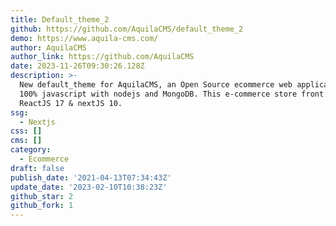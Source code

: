 ```yaml
---
title: Default_theme_2
github: https://github.com/AquilaCMS/default_theme_2
demo: https://www.aquila-cms.com/
author: AquilaCMS
author_link: https://github.com/AquilaCMS
date: 2023-11-26T09:30:26.128Z
description: >-
  New default_theme for AquilaCMS, an Open Source ecommerce web application,
  100% javascript with nodejs and MongoDB. This e-commerce store front use
  ReactJS 17 & nextJS 10.
ssg:
  - Nextjs
css: []
cms: []
category:
  - Ecommerce
draft: false
publish_date: '2021-04-13T07:34:43Z'
update_date: '2023-02-10T10:38:23Z'
github_star: 2
github_fork: 1
---
```

